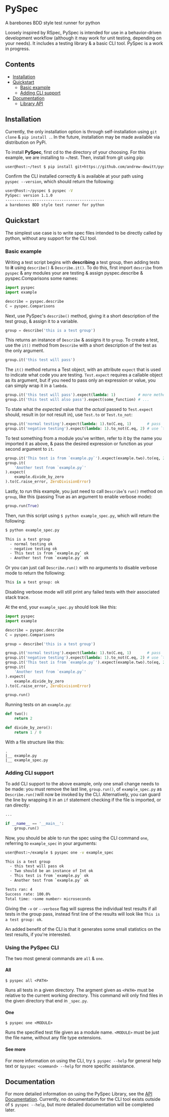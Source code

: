 PySpec
======
A barebones BDD style test runner for python 

Loosely inspired by RSpec, PySpec is intended for use in a behavior-driven 
development workflow (although it may work for unit testing, depending on 
your needs). It includes a testing library & a basic CLI tool. 
PySpec is a work in progress. 

Contents
--------

- [Installation](#installation)
- [Quickstart](#quickstart)
  - [Basic example](#basic-example)
  - [Adding CLI support](#adding-cli-support)
- [Documentation](#documentation)
  - [Library API](/docs/lib.md)

Installation
------------

Currently, the only installation option is through self-installation using 
`git clone` & `pip install .`. In the future, installation may be made available 
via distribution on PyPi. 

To install **PySpec**, first cd to the directory of your choosing. For 
this example, we are installing to ~/test. Then, install from git using pip:

```bash
user@host:~/test $ pip install git+https://github.com/andrew-dewitt/pyspec.git
```

Confirm the CLI installed correctly & is available at your path using  
`pyspec --version`, which should return the following: 

```bash
user@host:~/pyspec $ pyspec -V
PySpec: version 1.1.0
--------------------------------------------
a barebones BDD style test runner for python
```

Quickstart
----------


The simplest use case is to write spec files intended to be directly called 
by python, without any support for the CLI tool.

### Basic example

Writing a test script begins with **describing** a test group, then 
adding tests to **it** using `describe()` & `Describe.it()`. To do this, first 
import `describe` from `pyspec` & any modules your are testing & assign 
pyspec.describe & pyspec.Comparisons some names:

```python
import pyspec
import example

describe = pyspec.describe
C = pyspec.Comparisons
```

Next, use PySpec's `describe()` method, giving it a short description of 
the test group, & assign it to a variable. 

```python
group = describe('this is a test group')
```

This returns an instance of `Describe` & assigns it to `group`. To create a 
test, use the `it()` method from `Describe` with a short description of the 
test as the only argument.

```python
group.it('this test will pass')
```

The `it()` method returns a Test object, with an attribute `expect` that is
used to indicate what code you are testing. `Test.expect` requires a callable
object as its argument, but if you need to pass only an expression or value, 
you can simply wrap it in a `lambda`.

```python
group.it('this test will pass').expect(lambda: 1)          # more methods to follow ...
group.it('this test will also pass').expect(some_function) # ...
```

To state what the _expected_ value that the _actual_ passed to `Test.expect` should, 
result in (or not result in), use `Test.to` or `Test.to_not`:

```python
group.it('normal testing').expect(lambda: 1).to(C.eq, 1)       # pass `eq` from `pyspec.Comparisons`
group.it('negative testing').expect(lambda: 1).to_not(C.eq, 2) # use `to_not` to negate a result
```

To test something from a module you've written, refer to it by the name you 
imported it as above, & pass the desired expression or function as your 
second argument to `it`. 

```python
group.it('This test is from `example.py`').expect(example.two).to(eq, 2)
group.it(
    'Another test from `example.py`'
).expect(
    example.divide_by_zero
).to(C.raise_error, ZeroDivisionError)
```

Lastly, to run this example, you just need to call `Describe`'s `run()` 
method on `group`, like this (passing True as an argument to enable 
verbose mode):

```python
group.run(True)
```

Then, run this script using `$ python example_spec.py`, which will 
return the following:

```bash
$ python example_spec.py

This is a test group
  - normal testing ok
  - negative testing ok
  - This test is from `example.py` ok
  - Another test from `example.py` ok
```

Or you can just call `Describe.run()` with no arguments to disable 
verbose mode to return the following:

```python
This is a test group: ok
```

Disabling verbose mode will still print any failed tests with their
associated stack trace.

At the end, your `example_spec.py` should look like this:

```python
import pyspec
import example

describe = pyspec.describe
C = pyspec.Comparisons

group = describe('this is a test group')

group.it('normal testing').expect(lambda: 1).to(C.eq, 1)       # pass `eq` from `pyspec.Comparisons`
group.it('negative testing').expect(lambda: 1).to_not(C.eq, 2) # use `to_not` to negate a result
group.it('This test is from `example.py`').expect(example.two).to(eq, 2)
group.it(
    'Another test from `example.py`'
).expect(
    example.divide_by_zero
).to(C.raise_error, ZeroDivisionError)

group.run()
```

Running tests on an `example.py`: 

```python
def two():
    return 2

def divide_by_zero():
    return 1 / 0
```

With a file structure like this: 

```
.
|__ example.py
|__ example_spec.py

```

### Adding CLI support

To add CLI support to the above example, only one small change needs to be
made: you must remove the last line, `group.run()`, of `example_spec.py` 
as `Describe.run()`will now be invoked by the CLI. Alternatively, you can
guard the line by wrapping it in an `if` statement checking if the file
is imported, or ran directly:

```python
...

if __name__ == '__main__':
    group.run()
```

Now, you should be able to run the spec using the CLI command `one`, 
referring to `example_spec` in your arguments:

```bash
user@host:~/example $ pyspec one -v example_spec

This is a test group
  - this test will pass ok
  - Two should be an instance of Int ok
  - This test is from `example.py` ok
  - Another test from `example.py` ok

Tests ran: 4
Success rate: 100.0%
Total time: <some number> microseconds
```

Giving the `-v` or `--verbose` flag will supress the individual test results
if all tests in the group pass, instead first line of the results will look 
like `This is a test group: ok`.

An added benefit of the CLI is that it generates some small statistics
on the test results, if you're interested. 

### Using the PySpec CLI

The two most general commands are `all` & `one`.

#### All

`$ pyspec all <PATH>`

Runs all tests in a given directory. The argment given as `<PATH>` must be relative to 
the current working directory. This command will only find files in the given 
directory that end in `_spec.py`.

#### One

`$ pyspec one <MODULE>`

Runs the specified test file given as a module name. `<MODULE>` must be just the file
name, without any file type extensions.

#### See more

For more information on using the CLI, try `$ pyspec --help` for general help text 
or `$pyspec <command> --help` for more specific assistance.


Documentation
-------------

For more detailed information on using the PySpec Library, see the [API Documentation](/docs/lib.md). Currently, no documentation for the CLI tool exists outside of `$ pyspec --help`, but more detailed documentation will be completed later.
